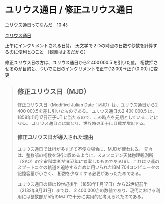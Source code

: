 # ユリウス通日 / 修正ユリウス通日

ユリウス通日ってなんだ　10:48

[ユリウス通日](https://ja.wikipedia.org/wiki/%E3%83%A6%E3%83%AA%E3%82%A6%E3%82%B9%E9%80%9A%E6%97%A5)

正午にインクリメントされる日付。
天文学で２つの時点の日数や秒数を計算するのに便利とのこと
（観測はよるだから）

修正ユリウス日の方は、ユリウス通日から2 400 000.5 を引いた値。
桁数押させるのが目的と、ついでに日のインクリメントを正午(12:00)→正子(0:00) に変更


> ## 修正ユリウス日（MJD）
> 修正ユリウス日（Modified Julian Date：MJD）は、ユリウス通日から2 400 000.5を差し引いたものである。
> ユリウス通日の2 400 000.5 は、1858年11月17日正子UT に当たるので、この時点を元期としていることになる。
> ユリウス通日とは異なり、世界時の正子に日数が増加する。
> 
> ### 修正ユリウス日が導入された理由
> ユリウス通日では桁が多すぎて不便な場合に、MJDが使われる。
> 元々は、整数部の桁数を5桁に収めるように、スミソニアン天体物理観測所（SAO）の宇宙科学者が1957年に考案したものである[6]。
> これはソ連のスプートニクの軌道を追跡するために用いられたIBM 704コンピュータの記憶容量が小さく、
> 桁数を少なくする必要があったためである。
> 
> ユリウス通日の値は19世紀後半（1858年11月17日）から22世紀前半（2132年8月31日）までは、
> 2 400 000台の数値であり、現代における利用には整数部が5桁のMJDで十分に実用的と考えられたのである。




